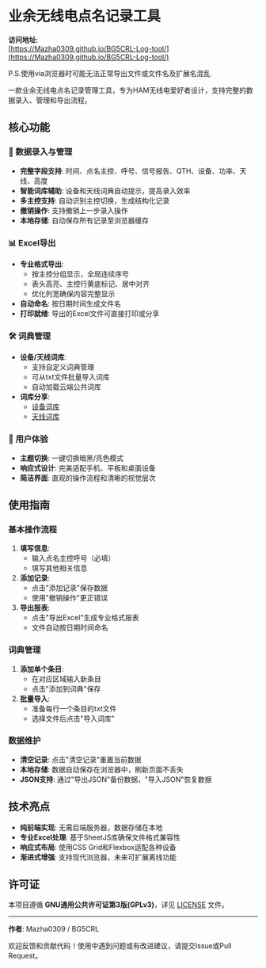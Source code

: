 # 业余无线电点名记录工具

**访问地址**:  
[https://Mazha0309.github.io/BG5CRL-Log-tool/](https://Mazha0309.github.io/BG5CRL-Log-tool/)

P.S.使用via浏览器时可能无法正常导出文件或文件名及扩展名混乱

一款业余无线电点名记录管理工具，专为HAM无线电爱好者设计，支持完整的数据录入、管理和导出流程。

## 核心功能

### 📝 数据录入与管理
- **完整字段支持**: 时间、点名主控、呼号、信号报告、QTH、设备、功率、天线、高度
- **智能词库辅助**: 设备和天线词典自动提示，提高录入效率
- **多主控支持**: 自动识别主控切换，生成结构化记录
- **撤销操作**: 支持撤销上一步录入操作
- **本地存储**: 自动保存所有记录至浏览器缓存

### 📊 Excel导出
- **专业格式导出**: 
  - 按主控分组显示，全局连续序号
  - 表头高亮、主控行黄底标记、居中对齐
  - 优化列宽确保内容完整显示
- **自动命名**: 按日期时间生成文件名
- **打印就绪**: 导出的Excel文件可直接打印或分享

### 🛠 词典管理
- **设备/天线词库**:
  - 支持自定义词典管理
  - 可从txt文件批量导入词库
  - 自动加载云端公共词库
- **词库分享**: 
  - [设备词库](https://raw.githubusercontent.com/Mazha0309/BG5CRL-Log-tool/main/device.txt)
  - [天线词库](https://raw.githubusercontent.com/Mazha0309/BG5CRL-Log-tool/main/antenna.txt)

### 🎨 用户体验
- **主题切换**: 一键切换暗黑/亮色模式
- **响应式设计**: 完美适配手机、平板和桌面设备
- **简洁界面**: 直观的操作流程和清晰的视觉层次

## 使用指南

### 基本操作流程
1. **填写信息**:
   - 输入点名主控呼号（必填）
   - 填写其他相关信息
2. **添加记录**:
   - 点击"添加记录"保存数据
   - 使用"撤销操作"更正错误
3. **导出报表**:
   - 点击"导出Excel"生成专业格式报表
   - 文件自动按日期时间命名

### 词典管理
1. **添加单个条目**:
   - 在对应区域输入新条目
   - 点击"添加到词典"保存
2. **批量导入**:
   - 准备每行一个条目的txt文件
   - 选择文件后点击"导入词库"

### 数据维护
- **清空记录**: 点击"清空记录"重置当前数据
- **本地存储**: 数据自动保存在浏览器中，刷新页面不丢失
- **JSON支持**: 通过"导出JSON"备份数据，"导入JSON"恢复数据

## 技术亮点

- **纯前端实现**: 无需后端服务器，数据存储在本地
- **专业Excel处理**: 基于SheetJS库确保文件格式兼容性
- **响应式布局**: 使用CSS Grid和Flexbox适配各种设备
- **渐进式增强**: 支持现代浏览器，未来可扩展离线功能

## 许可证

本项目遵循 **GNU通用公共许可证第3版(GPLv3)**，详见 [LICENSE](LICENSE) 文件。

---

**作者**: Mazha0309 / BG5CRL  

欢迎反馈和贡献代码！使用中遇到问题或有改进建议，请提交Issue或Pull Request。
